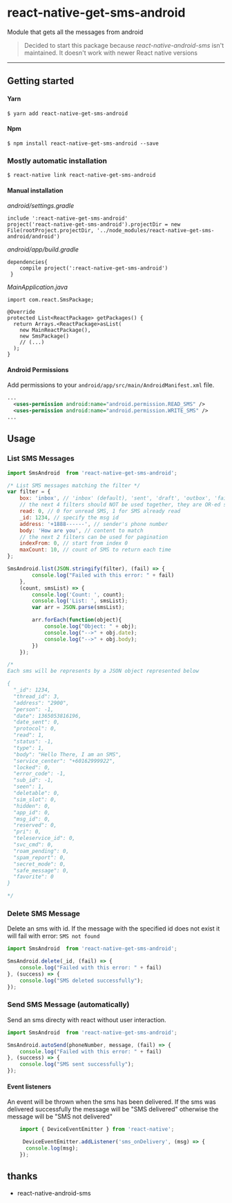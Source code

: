 
# react-native-get-sms-android

Module that gets all the messages from android

> Decided to start this package because *react-native-android-sms* isn't maintained. It doesn't work with newer React native versions
----

## Getting started

#### Yarn

`$ yarn add react-native-get-sms-android`

#### Npm

`$ npm install react-native-get-sms-android --save`

### Mostly automatic installation

`$ react-native link react-native-get-sms-android`

#### Manual installation
*android/settings.gradle*
    
    include ':react-native-get-sms-android'
    project('react-native-get-sms-android').projectDir = new File(rootProject.projectDir, '../node_modules/react-native-get-sms-android/android')

*android/app/build.gradle*
       
    dependencies{
        compile project(':react-native-get-sms-android')
     }

*MainApplication.java*

    import com.react.SmsPackage;
    
    @Override
    protected List<ReactPackage> getPackages() {
      return Arrays.<ReactPackage>asList(
        new MainReactPackage(),
        new SmsPackage()
        // (...)
      );
    }

#### Android Permissions
Add permissions to your `android/app/src/main/AndroidManifest.xml` file.

```xml
...
  <uses-permission android:name="android.permission.READ_SMS" />
  <uses-permission android:name="android.permission.WRITE_SMS" />
...
```




## Usage

### List SMS Messages

```javascript
import SmsAndroid  from 'react-native-get-sms-android';

/* List SMS messages matching the filter */
var filter = {
    box: 'inbox', // 'inbox' (default), 'sent', 'draft', 'outbox', 'failed', 'queued', and '' for all
    // the next 4 filters should NOT be used together, they are OR-ed so pick one
    read: 0, // 0 for unread SMS, 1 for SMS already read
    _id: 1234, // specify the msg id
    address: '+1888------', // sender's phone number
    body: 'How are you', // content to match
    // the next 2 filters can be used for pagination
    indexFrom: 0, // start from index 0
    maxCount: 10, // count of SMS to return each time
};

SmsAndroid.list(JSON.stringify(filter), (fail) => {
        console.log("Failed with this error: " + fail)
    },
    (count, smsList) => {
        console.log('Count: ', count);
        console.log('List: ', smsList);
        var arr = JSON.parse(smsList);

        arr.forEach(function(object){
            console.log("Object: " + obj);
            console.log("-->" + obj.date);
            console.log("-->" + obj.body);
        })
    });

/* 
Each sms will be represents by a JSON object represented below

{
  "_id": 1234,
  "thread_id": 3,
  "address": "2900",
  "person": -1,
  "date": 1365053816196,
  "date_sent": 0,
  "protocol": 0,
  "read": 1,
  "status": -1,
  "type": 1,
  "body": "Hello There, I am an SMS",
  "service_center": "+60162999922",
  "locked": 0,
  "error_code": -1,
  "sub_id": -1,
  "seen": 1,
  "deletable": 0,
  "sim_slot": 0,
  "hidden": 0,
  "app_id": 0,
  "msg_id": 0,
  "reserved": 0,
  "pri": 0,
  "teleservice_id": 0,
  "svc_cmd": 0,
  "roam_pending": 0,
  "spam_report": 0,
  "secret_mode": 0,
  "safe_message": 0,
  "favorite": 0
}

*/
```

### Delete SMS Message
Delete an sms with id. If the message with the specified id does not exist it will fail with error: `SMS not found`

```javascript
import SmsAndroid  from 'react-native-get-sms-android';

SmsAndroid.delete(_id, (fail) => {
    console.log("Failed with this error: " + fail)
}, (success) => {
    console.log("SMS deleted successfully");
});
```

### Send SMS Message (automatically)
Send an sms directy with react without user interaction.

```javascript
import SmsAndroid  from 'react-native-get-sms-android';

SmsAndroid.autoSend(phoneNumber, message, (fail) => {
    console.log("Failed with this error: " + fail)
}, (success) => {
    console.log("SMS sent successfully");
});
```

#### Event listeners
An event will be thrown when the sms has been delivered. If the sms was delivered successfully the message will be "SMS delivered" otherwise the message will be  "SMS not delivered"
```js
    import { DeviceEventEmitter } from 'react-native';

     DeviceEventEmitter.addListener('sms_onDelivery', (msg) => {
      console.log(msg); 
    });
```
## thanks
* react-native-android-sms
